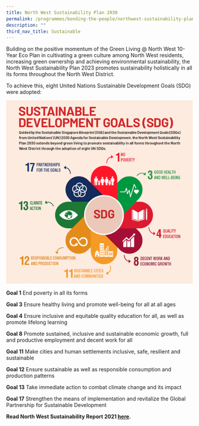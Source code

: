 ```yaml
---
title: North West Sustainability Plan 2030
permalink: /programmes/bonding-the-people/northwest-sustainability-plan2030/
description: ""
third_nav_title: Sustainable
---
```

Building on the positive momentum of the Green Living @ North West 10-Year Eco Plan in cultivating a green culture among North West residents, increasing green ownership and achieving environmental sustainability, the North West Sustainability Plan 2023 promotes sustainability holistically in all its forms throughout the North West District. 

To achieve this, eight United Nations Sustainable Development Goals (SDG) were adopted:

![](/images/Programmes/Green%20Living/picture3.png)

**Goal 1** End poverty in all its forms

**Goal 3** Ensure healthy living and promote well-being for all at all ages

**Goal 4** Ensure inclusive and equitable quality education for all, as well as promote lifelong learning

**Goal 8** Promote sustained, inclusive and sustainable economic growth, full and productive employment and decent work for all

**Goal 11** Make cities and human settlements inclusive, safe, resilient and sustainable

**Goal 12** Ensure sustainable as well as responsible consumption and production patterns

**Goal 13** Take immediate action to combat climate change and its impact

**Goal 17** Strengthen the means of implementation and revitalize the Global Partnership for Sustainable Development

**Read North West Sustainability Report 2021 [here](/files/PA%20NWCDC%20Sustainability%20Report%202021.pdf).**